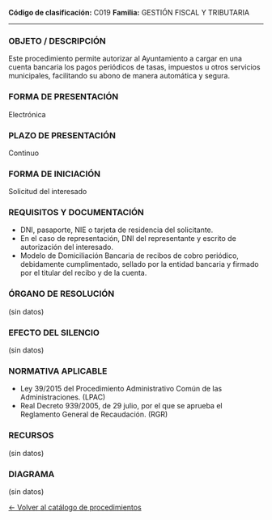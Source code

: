 
**Código de clasificación:** C019
**Familia:** GESTIÓN FISCAL Y TRIBUTARIA

---

### OBJETO / DESCRIPCIÓN

Este procedimiento permite autorizar al Ayuntamiento a cargar en una cuenta bancaria los pagos periódicos de tasas, impuestos u otros servicios municipales, facilitando su abono de manera automática y segura.

### FORMA DE PRESENTACIÓN

Electrónica

### PLAZO DE PRESENTACIÓN

Continuo

### FORMA DE INICIACIÓN

Solicitud del interesado

### REQUISITOS Y DOCUMENTACIÓN

- DNI, pasaporte, NIE o tarjeta de residencia del solicitante.
- En el caso de representación, DNI del representante y escrito de autorización del interesado.
- Modelo de Domiciliación Bancaria de recibos de cobro periódico, debidamente cumplimentado, sellado por la entidad bancaria y firmado por el titular del recibo y de la cuenta.

### ÓRGANO DE RESOLUCIÓN

(sin datos)

### EFECTO DEL SILENCIO

(sin datos)

### NORMATIVA APLICABLE

- Ley 39/2015 del Procedimiento Administrativo Común de las Administraciones. (LPAC)
- Real Decreto 939/2005, de 29 julio, por el que se aprueba el Reglamento General de Recaudación. (RGR)

### RECURSOS

(sin datos)

### DIAGRAMA

(sin datos)


[← Volver al catálogo de procedimientos](../buscador.md)